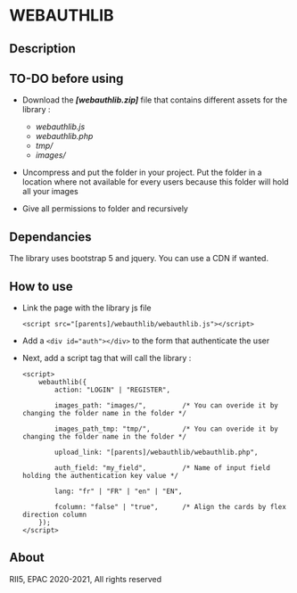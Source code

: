 # WEBAUTHLIB

## Description


## TO-DO before using
- Download the ***[webauthlib.zip]*** file that contains different assets for the library : 
    - *webauthlib.js*
    - *webauthlib.php*
    - *tmp/*
    - *images/*

- Uncompress and put the folder in your project. Put the folder in a location where not available for every users because this folder will hold all your images

- Give all permissions to folder and recursively

## Dependancies
The library uses bootstrap 5 and jquery. You can use a CDN if wanted.

## How to use
- Link the page with the library js file 
    ```
    <script src="[parents]/webauthlib/webauthlib.js"></script>
    ```

- Add a ``` <div id="auth"></div> ``` to the form that authenticate the user

- Next, add a script tag that will call the library :
    ```
    <script>
        webauthlib({
            action: "LOGIN" | "REGISTER",
            
            images_path: "images/",         /* You can overide it by changing the folder name in the folder */
            
            images_path_tmp: "tmp/",        /* You can overide it by changing the folder name in the folder */
            
            upload_link: "[parents]/webauthlib/webauthlib.php",
            
            auth_field: "my_field",         /* Name of input field holding the authentication key value */
            
            lang: "fr" | "FR" | "en" | "EN",
            
            fcolumn: "false" | "true",      /* Align the cards by flex direction column
        });
    </script>
    ```

## About
RII5, EPAC 2020-2021, All rights reserved